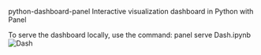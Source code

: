 python-dashboard-panel
Interactive visualization dashboard in Python with Panel


To serve the dashboard locally, use the command:
panel serve Dash.ipynb
![Dash](https://user-images.githubusercontent.com/99122894/219005915-1b36dbcb-fbf5-4d03-bcd4-6727c1310989.png)
